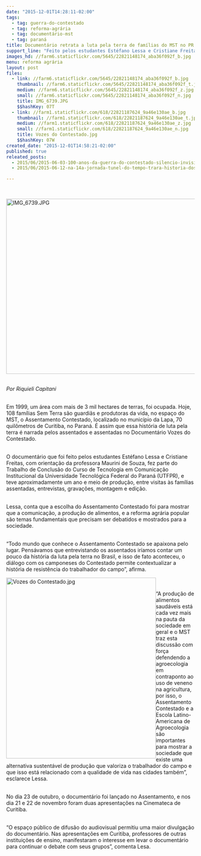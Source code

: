 ```yaml
---
date: "2015-12-01T14:28:11-02:00"
tags:
  - tag: guerra-do-contestado
  - tag: reforma-agrária
  - tag: documentário-mst
  - tag: paraná
title: Documentário retrata a luta pela terra de famílias do MST no PR
support_line: "Feito pelos estudantes Estéfano Lessa e Cristiane Freitas como parte do Trabalho de Conclusão do Curso de Tecnologia em Comunicação, o filme retrata a história do Assentamento Contestado no município da Lapa."
images_hd: //farm6.staticflickr.com/5645/22821148174_aba36f092f_b.jpg
menu: reforma agrária
layout: post
files:
  - link: //farm6.staticflickr.com/5645/22821148174_aba36f092f_b.jpg
    thumbnail: //farm6.staticflickr.com/5645/22821148174_aba36f092f_t.jpg
    medium: //farm6.staticflickr.com/5645/22821148174_aba36f092f_z.jpg
    small: //farm6.staticflickr.com/5645/22821148174_aba36f092f_n.jpg
    title: IMG_6739.JPG
    $$hashKey: 07T
  - link: //farm1.staticflickr.com/618/22821187624_9a46e130ae_b.jpg
    thumbnail: //farm1.staticflickr.com/618/22821187624_9a46e130ae_t.jpg
    medium: //farm1.staticflickr.com/618/22821187624_9a46e130ae_z.jpg
    small: //farm1.staticflickr.com/618/22821187624_9a46e130ae_n.jpg
    title: Vozes do Contestado.jpg
    $$hashKey: 07W
created_date: "2015-12-01T14:58:21-02:00"
published: true
releated_posts:
  - 2015/06/2015-06-03-100-anos-da-guerra-do-contestado-silencio-invisibilidade-e-miseria.md
  - 2015/06/2015-06-12-na-14a-jornada-tunel-do-tempo-trara-historia-dos-100-anos-da-guerra-do-contestado.md

---
```

<p>&nbsp;</p>

<p><img alt="IMG_6739.JPG" height="467" src="//farm1.staticflickr.com/704/23423066386_6e8ee03ef5_b.jpg" width="700" /></p>

<p><br />
<em>Por Riquieli Capitani</em></p>

<p><br />
Em 1999, um &aacute;rea com mais de 3 mil hectares de terras, foi ocupada. Hoje, 108 fam&iacute;lias Sem Terra s&atilde;o guardi&atilde;s e produtoras da vida, no espa&ccedil;o do MST, o Assentamento Contestado, localizado no munic&iacute;pio da Lapa, 70 quil&ocirc;metros de Curitiba, no Paran&aacute;. &Eacute; assim que essa hist&oacute;ria de luta pela terra &eacute; narrada pelos assentados e assentadas no Document&aacute;rio Vozes do Contestado.</p>

<p><br />
O document&aacute;rio que foi feito pelos estudantes Est&eacute;fano Lessa e Cristiane Freitas, com orienta&ccedil;&atilde;o da professora Maurini de Souza, fez parte do Trabalho de Conclus&atilde;o do Curso de Tecnologia em Comunica&ccedil;&atilde;o Institucional da Universidade Tecnol&oacute;gica Federal do Paran&aacute; (UTFPR), e teve aproximadamente um ano e meio de produ&ccedil;&atilde;o, entre visitas &agrave;s fam&iacute;lias assentadas, entrevistas, grava&ccedil;&otilde;es, montagem e edi&ccedil;&atilde;o.</p>

<p><br />
Lessa, conta que a escolha do Assentamento Contestado foi para mostrar que a comunica&ccedil;&atilde;o, a produ&ccedil;&atilde;o de alimentos, e a reforma agr&aacute;ria popular s&atilde;o temas fundamentais que precisam ser debatidos e mostrados para a sociedade.</p>

<p><br />
&ldquo;Todo mundo que conhece o Assentamento Contestado se apaixona pelo lugar. Pens&aacute;vamos que entrevistando os assentados ir&iacute;amos contar um pouco da hist&oacute;ria da luta pela terra no Brasil, e isso de fato aconteceu, o di&aacute;logo com os camponeses do Contestado permite contextualizar a hist&oacute;ria de resist&ecirc;ncia do trabalhador do campo&rdquo;, afirma.</p>

<p><img alt="Vozes do Contestado.jpg" height="482" src="//farm1.staticflickr.com/618/22821187624_9a46e130ae_b.jpg" style="float:left" width="400" /><br />
<br />
&ldquo;A produ&ccedil;&atilde;o de alimentos saud&aacute;veis est&aacute; cada vez mais na pauta da sociedade em geral e o MST traz esta discuss&atilde;o com for&ccedil;a defendendo a agroecologia em contraponto ao uso de veneno na agricultura, por isso, o Assentamento Contestado e a Escola Latino-Americana de Agroecologia s&atilde;o importantes para mostrar a sociedade que existe uma alternativa sustent&aacute;vel de produ&ccedil;&atilde;o que valoriza o trabalhador do campo e que isso est&aacute; relacionado com a qualidade de vida nas cidades tamb&eacute;m&rdquo;, esclarece Lessa.</p>

<p><br />
No dia 23 de outubro, o document&aacute;rio foi lan&ccedil;ado no Assentamento, e nos dia 21 e 22 de novembro foram duas apresenta&ccedil;&otilde;es na Cinemateca de Curitiba.</p>

<p><br />
&ldquo;O espa&ccedil;o p&uacute;blico de difus&atilde;o do audiovisual permitiu uma maior divulga&ccedil;&atilde;o do document&aacute;rio. Nas apresenta&ccedil;&otilde;es em Curitiba, professores de outras institui&ccedil;&otilde;es de ensino, manifestaram o interesse em levar o document&aacute;rio para continuar o debate com seus grupos&rdquo;, comenta Lesa.</p>
